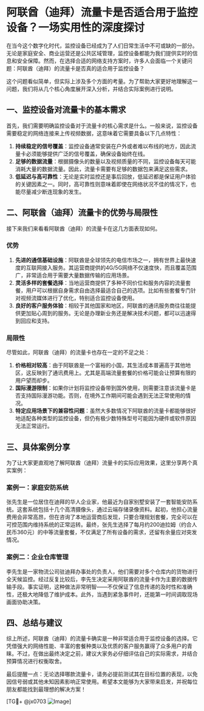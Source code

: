 # 阿联酋（迪拜）流量卡是否适合用于监控设备？一场实用性的深度探讨

在当今这个数字化时代，监控设备已经成为了人们日常生活中不可或缺的一部分。无论是家庭安全、商业运营还是公共区域管理，监控设备都能为我们提供实时的信息和安全保障。然而，在选择合适的网络支持方案时，许多人会面临一个关键问题：阿联酋（迪拜）的流量卡是否真的适合用于监控设备？

这个问题看似简单，但实际上涉及多个方面的考量。为了帮助大家更好地理解这一问题，我们将从几个核心角度展开深入分析，并结合实际案例进行说明。

## 一、监控设备对流量卡的基本需求

首先，我们需要明确监控设备对于流量卡的核心需求是什么。一般来说，监控设备需要稳定的网络连接来上传视频数据，这意味着它需要具备以下几点特性：

1. **持续稳定的信号覆盖**：监控设备通常安装在户外或者难以布线的地方，因此流量卡必须能够提供广泛的信号覆盖，确保设备始终在线。
2. **足够的数据流量**：根据摄像头的数量以及视频质量的不同，监控设备每天可能消耗大量的数据流量。因此，流量卡需要有足够的数据包来满足这些需求。
3. **低延迟与高可靠性**：无论是实时监控还是事后回放，低延迟都是保证用户体验的关键因素之一。同时，高可靠性则意味着即使在网络状况不佳的情况下，也能尽量减少断连现象的发生。

## 二、阿联酋（迪拜）流量卡的优势与局限性

接下来我们来看看阿联酋（迪拜）的流量卡在这几方面表现如何。

### 优势

1. **先进的通信基础设施**：阿联酋是全球领先的电信市场之一，拥有世界上最快速度的互联网接入服务。其运营商提供的4G/5G网络不仅速度快，而且覆盖范围广，非常适合用于需要大量数据传输的应用场景。
2. **灵活多样的套餐选择**：当地运营商提供了多种不同价位和服务内容的流量套餐，用户可以根据自身需求自由选择最适合自己的选项。比如有些套餐专门针对视频流媒体进行了优化，特别适合监控设备使用。
3. **良好的客户服务体验**：相较于其他国家和地区，阿联酋的通讯服务商往往能提供更加贴心周到的服务。无论是办理新业务还是解决技术问题，都可以迅速得到回应和支持。

### 局限性

尽管如此，阿联酋（迪拜）的流量卡也存在一定的不足之处：
1. **价格相对较高**：由于阿联酋是一个富裕的小国，其生活成本普遍高于其他地区，这反映到了通讯费用上。尤其是高端流量套餐的价格可能会让预算有限的用户望而却步。
2. **国际漫游限制**：如果你计划将监控设备带到国外使用，则需要注意该流量卡是否支持国际漫游功能。否则，在境外工作期间可能会遇到无法正常使用的情况。
3. **特定应用场景下的兼容性问题**：虽然大多数情况下阿联酋的流量卡都能够很好地适配各种类型的监控设备，但仍有极少数特殊型号可能因为硬件或软件原因无法正常运行。

## 三、具体案例分享

为了让大家更直观地了解阿联酋（迪拜）流量卡的实际应用效果，这里分享两个真实案例：

### 案例一：家庭安防系统

张先生是一位居住在迪拜的华人企业家，他最近为自家别墅安装了一套智能安防系统。这套系统包括十几个高清摄像头，通过云端存储录像资料。起初，他担心流量费用会非常高昂，但在咨询了本地运营商后发现，只要合理规划套餐，完全可以在可控范围内维持系统的正常运转。最终，张先生选择了每月约200迪拉姆（约合人民币360元）的中等流量套餐，不仅满足了所有设备的需求，还留有余量应对突发情况。

### 案例二：企业仓库管理

李先生是一家物流公司驻迪拜办事处的负责人，他们需要对多个仓库内的货物进行全天候监控。经过反复比较后，李先生决定采用阿联酋的流量卡作为主要的数据传输手段。事实证明，这种做法非常明智——不仅保证了信息传递的及时性和准确性，还极大地降低了维护成本。此外，当遇到紧急事件时，还能第一时间调取现场画面协助决策。

## 四、总结与建议

综上所述，阿联酋（迪拜）的流量卡确实是一种非常适合用于监控设备的选择。它凭借强大的网络性能、丰富的套餐种类以及优质的客户服务赢得了众多用户的青睐。不过，在做出最终决定之前，建议大家务必仔细评估自己的实际需求，并结合预算情况进行权衡取舍。

最后提醒一点：无论选择哪款流量卡，请务必提前测试其在目标位置的表现，以免因信号弱或其他未知因素影响正常使用。希望本文能够为大家带来启发，并祝每位朋友都能找到最理想的解决方案！

[TG💪+ @jx0703 ![Image](https://github.com/user-attachments/assets/dbca1d08-cadb-493c-b0ec-ad6f7a83f270)]